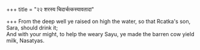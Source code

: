 +++
title = "२२ शरस्य चिदार्चत्कस्यावतादा"

+++
From the deep well ye raised on high the water, so that Rcatka's son, Sara, should drink it;  
     And with your might, to help the weary Sayu, ye made the barren cow yield milk, Nasatyas.